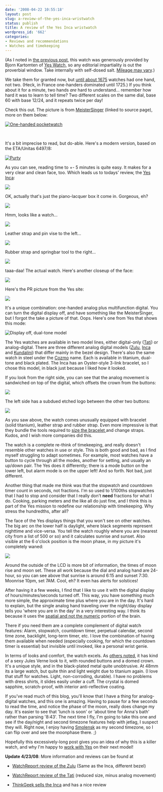 ```yaml
---
date: '2008-04-22 10:55:18'
layout: post
slug: a-review-of-the-yes-inca-wristwatch
status: publish
title: A review of the Yes Inca wristwatch
wordpress_id: '662'
categories:
- Reviews and recommendations
- Watches and timekeeping
---
```


(As I noted in [the previous post](http://fnord.phfactor.net/2008/04/16/a-killer-side-gig/), this watch was generously provided by Bjorn Kartomten of [Yes Watch,](http://www.yeswatch.com/) so any editorial impartiality is out the proverbial window. Take internally with self-dosed salt. [Mileage may vary](http://bloxword.ca/disclaim.htm).)

We take them for granted now, but [until about 1675](http://www.hautehorlogerie.org/en/players/famous-watchmakers/17th-century/thomas-tompion.html) watches had one hand, not two. (Heck, in France one-handers dominated until 1725.) If you think about it for a minute, two hands _are_ hard to understand... remember how hard it was to learn to tell time? Two different scales on the same dial, base 60 with base 12/24, and it repeats twice per day!

Check this out. The picture is from [MeisterSinger](http://www.meistersinger.net/index119.htm) (linked to source page), more on them below:


[![One-handed pocketwatch](http://www.phfactor.net/wp-pics/taschenuhr.gif)](http://www.meistersinger.net/index119.htm)


 

It's a bit imprecise to read, but do-able. Here's a modern version, based on the ETA/Unitas 6497/8:


[![Purty](http://www.phfactor.net/wp-pics/am303g.gif)](http://www.meistersinger.net/index160.htm&p=0)


As you can see, reading time to +- 5 minutes is quite easy. It makes for a very clear and clean face, too. Which leads us to todays' review, the [Yes Inca](http://www.yeswatch.com/wrist-watch/timekeeper/inca.html?id=v25X9vBg):

[![](http://fnord.phfactor.net/wp-content/uploads/2008/04/dscf2439-450x329.jpg)](http://fnord.phfactor.net/wp-content/uploads/2008/04/dscf2439.jpg)

OK, actually that's just the piano-lacquer box it come in. Gorgeous, eh?

[![](http://fnord.phfactor.net/wp-content/uploads/2008/04/dscf2440-450x600.jpg)](http://fnord.phfactor.net/wp-content/uploads/2008/04/dscf2440.jpg)

Hmm, looks like a watch...

[![](http://fnord.phfactor.net/wp-content/uploads/2008/04/dscf2441-450x337.jpg)](http://fnord.phfactor.net/wp-content/uploads/2008/04/dscf2441.jpg)

Leather strap and pin vise to the left...

[![](http://fnord.phfactor.net/wp-content/uploads/2008/04/dscf2442-450x337.jpg)](http://fnord.phfactor.net/wp-content/uploads/2008/04/dscf2442.jpg)

Rubber strap and springbar tool to the right...

[![](http://fnord.phfactor.net/wp-content/uploads/2008/04/dscf2444-402x600.jpg)](http://fnord.phfactor.net/wp-content/uploads/2008/04/dscf2444.jpg)

taaa-daa! The actual watch. Here's another closeup of the face:

[![](http://fnord.phfactor.net/wp-content/uploads/2008/04/dscf2443-450x584.jpg)](http://fnord.phfactor.net/wp-content/uploads/2008/04/dscf2443.jpg)

Here's the PR picture from the Yes site:

![](http://www.phfactor.net/wp-pics/N200.4.large.jpg)

It's a unique combination: one-handed analog plus multifunction digital. You can turn the digital display off, and have something like the MeisterSinger, but I forgot the take a picture of that. Oops. Here's one from Yes that shows this mode:


![Display off, dual-tone model](http://www.phfactor.net/wp-pics/N201.4.jpg)


The Yes watches are available in two model lines, either digital-only ([Tati](http://www.yeswatch.com/wrist-watch/timekeeper/tati.html)) or analog-digital. There are three different analog digital models ([Zulu](http://www.yeswatch.com/wrist-watch/timekeeper/zulu.html), [Inca](http://www.yeswatch.com/wrist-watch/timekeeper/inca.html) and [Kundalini](http://www.yeswatch.com/wrist-watch/timekeeper/kundalini.html)) that differ mainly in the bezel design. There's also the same watch in steel under the [Cozmo](http://www.yeswatch.com/wrist-watch/timekeeper/cozmo.html) name. Each is available in titanium, dual-tone and black plated. The Inca has an Oyster-style 3-link bracelet, so I chose this model, in black just because I liked how it looked. 

If you look from the right side, you can see that the analog movement is sandwiched on top of the digital, which offsets the crown from the buttons:

[![](http://fnord.phfactor.net/wp-content/uploads/2008/04/dscf2445-450x182.jpg)](http://fnord.phfactor.net/wp-content/uploads/2008/04/dscf2445.jpg)

The left side has a subdued etched logo between the other two buttons:

[![](http://fnord.phfactor.net/wp-content/uploads/2008/04/dscf2446-450x148.jpg)](http://fnord.phfactor.net/wp-content/uploads/2008/04/dscf2446.jpg)

As you saw above, the watch comes unusually equipped with bracelet (solid titanium), leather strap and rubber strap. Even more impressive is that they bundle the tools required to [size the bracelet ](http://fnord.phfactor.net/2006/05/10/how-to-resize-a-watch-bracelet/)and change straps. Kudos, and I wish more companies did this.

The watch is a complete re-think of timekeeping, and really doesn't resemble other watches in use or style. This is both good and bad, as I find myself struggling to adapt sometimes. For example, most watches have a button to cycle through all the modes, another for setting, and usually an up/down pair. The Yes does it differently; there is a mode button on the lower left, but alarm mode is on the upper left! And so forth. Not bad, just different.

Another thing that made me think was that the stopwatch and countdown timer count in seconds, not fractions. I'm so used to 1/100ths stopwatches that I had to stop and consider that I really don't **need** fractions for what I do. Cooking, parking meters and the like all do just fine, and I think this is part of the Yes mission to redefine our relationship with timekeeping. Why stress the hundredths, after all?

The face of the Yes displays things that you won't see on other watches. The big arc on the lower half is daylight, where black segments represent nighttime and vice-versa. You tell the watch roughly where you are (nearest city from a list of 500 or so) and it calculates sunrise and sunset. Also visible at the 6 o'clock position is the moon phase, in my picture it's completely waned:

[![](http://fnord.phfactor.net/wp-content/uploads/2008/04/dscf2444-402x600.jpg)](http://fnord.phfactor.net/wp-content/uploads/2008/04/dscf2444.jpg)

Around the outside of the LCD is more bit of information, the times of moon rise and moon set. These all work because the dial and analog hand are 24-hour, so you can see above that sunrise is around 6:15 and sunset 7:30. Moonrise 10pm, set 7AM. Cool, eh? It even has alerts for solstices!

After having it a few weeks, I find that I like to use it with the digital display of hours/minutes/seconds turned off. This way, you have something much more simple, the approximate time plus where you are in the day. It's hard to explain, but the single analog hand traveling over the night/day display tells you 'where you are in the day' in a very interesting way. I think its because it uses the [spatial and not the numeric](http://itotd.com/articles/297/revenge-of-the-analog-clock/) portion of the brain. 

There if you need them are a complete complement of digital watch features: Alarm, stopwatch, countdown timer, perpetual calendar, second time zone, backlight, long-term timer, etc. I love the combination of having them available when needed (especially cooking, for which the countdown timer is essential) but invisible until invoked, like a personal wrist genie.

In terms of looks and comfort, the watch excels. As [others noted](http://fnord.phfactor.net/2008/04/16/a-killer-side-gig/#comments), it has kind of a sexy Jules Verne look to it, with rounded buttons and a domed crown. It's a unique style, and in the black-plated metal quite unobtrusive. At 48mm its a large watch, but quite thin and light weight due to titanium again. (I love that stuff for watches. Light, non-corroding, durable). I have no problems with dress shirts, it slides easily under a cuff. The crystal is domed sapphire, scratch-proof, with interior anti-reflective coating.

If you've read much of this blog, you'll know that I have a thing for analog-digital watches, and this one is amazing. Having to pause for a few seconds to read the time, and notice the phase of the moon, really does change my day. It's easier to see that 'lunch is soon' or 'about time for Anna's bath' rather than parsing '8:43'. The next time I fly, I'm going to take this one and see if the day/night and second timezone features help with jetlag, I suspect they will. Right now, I enjoy having [Smolensk](http://en.wikipedia.org/wiki/The_Adventures_of_Buckaroo_Banzai_Across_the_8th_Dimension) as my second timezone, so I can flip over and see the moonphase there. ;)

Hopefully this excessively-long post gives you an idea of why this is a killer watch, and why I'm happy to [work with Yes](http://fnord.phfactor.net/2008/04/16/a-killer-side-gig/) on their next model!

**Update 4/23/08**: More information and reviews can be found at



	
  * [WatchReport review of the Zulu](http://www.watchreport.com/2005/01/review_of_the_y.html) (Same as the Inca, different bezel)

	
  * [WatchReport review of the Tati](http://www.watchreport.com/2007/02/review_of_the_y.html) (reduced size, minus analog movement)

	
  * [ThinkGeek sells the Inca](http://www.thinkgeek.com/gadgets/watches/72bb/) and has a nice review


